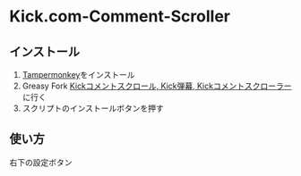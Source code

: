 # Kick.com-Comment-Scroller
## インストール
1. [Tampermonkey](https://www.tampermonkey.net)をインストール
2. Greasy Fork [Kickコメントスクロール, Kick弾幕, Kickコメントスクローラー](https://greasyfork.org/ja/scripts/529158-kick%E3%82%B3%E3%83%A1%E3%83%B3%E3%83%88%E3%82%B9%E3%82%AF%E3%83%AD%E3%83%BC%E3%83%AB-kick%E5%BC%BE%E5%B9%95-kick-comment-scroller)に行く
3. スクリプトのインストールボタンを押す
## 使い方
右下の設定ボタン
